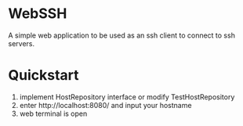 # WebSSH
A simple web application to be used as an ssh client to connect to ssh servers. 

# Quickstart

1. implement HostRepository interface or modify TestHostRepository
2. enter http://localhost:8080/ and input your hostname
3. web terminal is open

